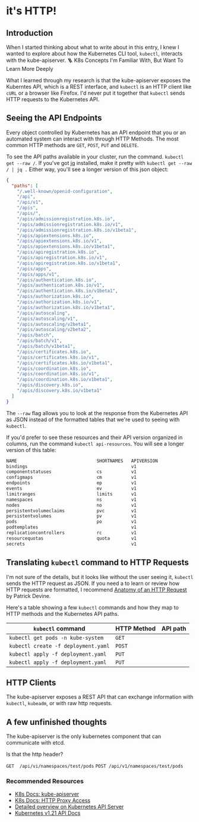 # it's HTTP! 

## Introduction 
When I started thinking about what to write about in this entry, I knew I wanted to explore about how the Kubernetes CLI tool, `kubectl`, interacts with the kube-apiserver. 🪜 K8s Concepts I'm Familiar With, But Want To Learn More Deeply

<picture>

What I learned through my research is that the kube-apiserver exposes the Kuberntes API, which is a REST interface, and `kubectl` is an HTTP client like `cURL` or a browser like Firefox. I'd never put it together that `kubectl` sends HTTP requests to the Kubernetes API. 

## Seeing the API Endpoints 
Every object controlled by Kubernetes has an API endpoint that you or an automated system can interact with through  HTTP Methods. The most common HTTP methods are `GET`, `POST`, `PUT` and `DELETE`. 

To see the API paths available in your cluster, run the command. `kubectl get --raw /`. If you've got [jq](https://stedolan.github.io/jq/) installed, make it pretty with `kubectl get --raw / | jq .` Either way, you'll see a longer version of this json object:  

```json 
{
  "paths": [
    "/.well-known/openid-configuration",
    "/api",
    "/api/v1",
    "/apis",
    "/apis/",
    "/apis/admissionregistration.k8s.io",
    "/apis/admissionregistration.k8s.io/v1",
    "/apis/admissionregistration.k8s.io/v1beta1",
    "/apis/apiextensions.k8s.io",
    "/apis/apiextensions.k8s.io/v1",
    "/apis/apiextensions.k8s.io/v1beta1",
    "/apis/apiregistration.k8s.io",
    "/apis/apiregistration.k8s.io/v1",
    "/apis/apiregistration.k8s.io/v1beta1",
    "/apis/apps",
    "/apis/apps/v1",
    "/apis/authentication.k8s.io",
    "/apis/authentication.k8s.io/v1",
    "/apis/authentication.k8s.io/v1beta1",
    "/apis/authorization.k8s.io",
    "/apis/authorization.k8s.io/v1",
    "/apis/authorization.k8s.io/v1beta1",
    "/apis/autoscaling",
    "/apis/autoscaling/v1",
    "/apis/autoscaling/v2beta1",
    "/apis/autoscaling/v2beta2",
    "/apis/batch",
    "/apis/batch/v1",
    "/apis/batch/v1beta1",
    "/apis/certificates.k8s.io",
    "/apis/certificates.k8s.io/v1",
    "/apis/certificates.k8s.io/v1beta1",
    "/apis/coordination.k8s.io",
    "/apis/coordination.k8s.io/v1",
    "/apis/coordination.k8s.io/v1beta1",
    "/apis/discovery.k8s.io",
    "/apis/discovery.k8s.io/v1beta1"
  ]
}
```

The `--raw` flag allows you to look at the response from the Kubernetes API as JSON instead of the formatted tables that we're used to seeing with `kubectl`. 

If you'd prefer to see these resources and their API version organized in columns, run the command `kubectl api-resources`. You will see a longer version of this table: 

``` md
NAME                              SHORTNAMES   APIVERSION                             NAMESPACED   KIND
bindings                                       v1                                     true         Binding
componentstatuses                 cs           v1                                     false        ComponentStatus
configmaps                        cm           v1                                     true         ConfigMap
endpoints                         ep           v1                                     true         Endpoints
events                            ev           v1                                     true         Event
limitranges                       limits       v1                                     true         LimitRange
namespaces                        ns           v1                                     false        Namespace
nodes                             no           v1                                     false        Node
persistentvolumeclaims            pvc          v1                                     true         PersistentVolumeClaim
persistentvolumes                 pv           v1                                     false        PersistentVolume
pods                              po           v1                                     true         Pod
podtemplates                                   v1                                     true         PodTemplate
replicationcontrollers            rc           v1                                     true         ReplicationController
resourcequotas                    quota        v1                                     true         ResourceQuota
secrets                                        v1                                     true         Secret
``` 

## Translating `kubectl` command to HTTP Requests
I'm not sure of the details, but it looks like without the user seeing it, `kubectl` sends the HTTP request as JSON. 
If you need a to learn or review how HTTP requests are formatted, I recommend [Anatomy of an HTTP Request](https://betterprogramming.pub/the-anatomy-of-an-http-request-728a469ecba9) by Patrick Devine. 

Here's a table showing a few `kubectl` commands and how they map to HTTP methods and the Kubernetes API paths. 



| `kubectl` command  | HTTP Method  | API path   |
|--------------------|--------------|------------|
| `kubectl get pods -n kube-system`   | `GET` |   |   |   |
| `kubectl create -f deployment.yaml`  | `POST`  |   |   |   |
| `kubectl apply -f deployment.yaml`  | `PUT`  |   |   |   |
| `kubectl apply -f deployment.yaml`  | `PUT`  |   |   |   |





## HTTP Clients 

The kube-apiserver exposes a REST API that can exchange information with `kubectl`, `kubeadm`, or with raw http requests. 




## A few unfinished thoughts 


The kube-apiserver is the only kubernetes component that can communicate with etcd. 




Is that the http header? 

`GET  /api/vi/namespaces/test/pods` 
`POST /api/v1/namespaces/test/pods` 


### Recommended Resources 
- [K8s Docs: kube-apiserver](https://kubernetes.io/docs/reference/command-line-tools-reference/kube-apiserver/)
- [K8s Docs: HTTP Proxy Access](https://kubernetes.io/docs/tasks/extend-kubernetes/http-proxy-access-api/)
- [Detailed overview on Kubernetes API Server](https://www.golinuxcloud.com/kube-apiserver/)
- [Kubernetes v1.21 API Docs](https://kubernetes.io/docs/reference/generated/kubernetes-api/v1.21/)



